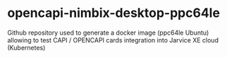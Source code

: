 # opencapi-nimbix-desktop-ppc64le
Github repository used to generate a docker image (ppc64le Ubuntu) allowing to test CAPI / OPENCAPI cards integration into Jarvice XE cloud (Kubernetes)
